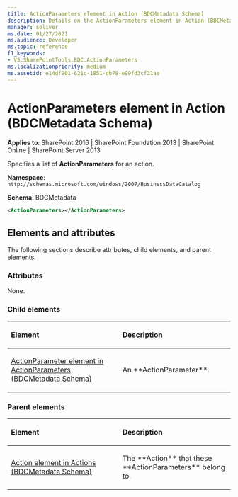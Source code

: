 ```yaml
---
title: ActionParameters element in Action (BDCMetadata Schema)
description: Details on the ActionParameters element in Action (BDCMetadata Schema)
manager: soliver
ms.date: 01/27/2021
ms.audience: Developer
ms.topic: reference
f1_keywords:
- VS.SharePointTools.BDC.ActionParameters
ms.localizationpriority: medium
ms.assetid: e14df901-621c-1851-db78-e99fd3cf31ae
---
```


# ActionParameters element in Action (BDCMetadata Schema)

**Applies to**: SharePoint 2016 | SharePoint Foundation 2013 | SharePoint Online | SharePoint Server 2013

Specifies a list of **ActionParameters** for an action.

**Namespace**: `http://schemas.microsoft.com/windows/2007/BusinessDataCatalog`

**Schema**: BDCMetadata

```XML
<ActionParameters></ActionParameters>
```

## Elements and attributes

The following sections describe attributes, child elements, and parent elements.

### Attributes

None.

### Child elements

<table>
<colgroup>
<col width="50%" />
<col width="50%" />
</colgroup>
<thead>
<tr class="header">
<th align="left"><p>Element</p></th>
<th align="left"><p>Description</p></th>
</tr>
</thead>
<tbody>
<tr class="odd">
<td align="left"><p><span sdata="link"><a href="actionparameter-element-in-actionparameters-bdcmetadata-schema.md">ActionParameter element in ActionParameters (BDCMetadata Schema)</a></span></p></td>
<td align="left"><p>An **ActionParameter**.</p></td>
</tr>
</tbody>
</table>

### Parent elements

<table>
<colgroup>
<col width="50%" />
<col width="50%" />
</colgroup>
<thead>
<tr class="header">
<th align="left"><p>Element</p></th>
<th align="left"><p>Description</p></th>
</tr>
</thead>
<tbody>
<tr class="odd">
<td align="left"><p><span sdata="link"><a href="action-element-in-actions-bdcmetadata-schema.md">Action element in Actions (BDCMetadata Schema)</a></span></p></td>
<td align="left"><p>The **Action** that these **ActionParameters** belong to.</p></td>
</tr>
</tbody>
</table>
